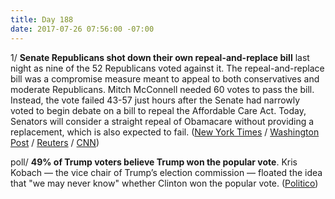 ```yaml
---
title: Day 188
date: 2017-07-26 07:56:00 -07:00
---
```


1/ **Senate Republicans shot down their own repeal-and-replace bill** last night as nine of the 52 Republicans voted against it. The repeal-and-replace bill was a compromise measure meant to appeal to both conservatives and moderate Republicans. Mitch McConnell needed 60 votes to pass the bill. Instead, the vote failed 43-57 just hours after the Senate had narrowly voted to begin debate on a bill to repeal the Affordable Care Act. Today, Senators will consider a straight repeal of Obamacare without providing a replacement, which is also expected to fail. ([New York Times](https://www.nytimes.com/2017/07/25/us/politics/senate-health-care.html) / [Washington Post](https://www.washingtonpost.com/powerpost/gop-leaders-press-ahead-with-health-care-vote-in-hopes-of-sustaining-repeal-effort/2017/07/25/2525470c-7126-11e7-8839-ec48ec4cae25_story.html) / [Reuters](https://www.reuters.com/article/us-usa-healthcare-idUSKBN1AB19G) / [CNN](http://www.cnn.com/2017/07/25/politics/senate-health-care-vote/index.html))

poll/ **49% of Trump voters believe Trump won the popular vote**. Kris Kobach — the vice chair of Trump’s election commission — floated the idea that "we may never know" whether Clinton won the popular vote. ([Politico](http://www.politico.com/story/2017/07/26/trump-clinton-popular-vote-240966))